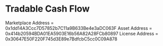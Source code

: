 Tradable Cash Flow
==================

Marketplace Address = 0x1dd14A3Ccc7D57852b7C11a9B633Be4e3aDC063F
Asset Address = 0x414b20594BDA01EA5903E16b56A82A28FCb80897
License Address = 0x30647E50F220F745d3E89e7BdfcbC5cc0C09A878